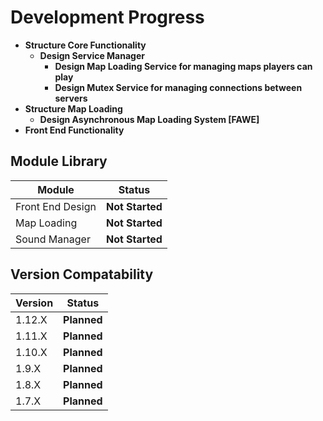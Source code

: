 # Development Progress #
* **Structure Core Functionality**
    * **Design Service Manager**
         * **Design Map Loading Service for managing maps players can play**
         * **Design Mutex Service for managing connections between servers**
* **Structure Map Loading**
    * **Design Asynchronous Map Loading System [FAWE]**
* **Front End Functionality**

## Module Library ##

   Module        |        Status
-------------    |    -------------
Front End Design | **Not Started**
Map Loading      | **Not Started**
Sound Manager    | **Not Started**

## Version Compatability ##

   Version    |    Status
------------- | -------------
1.12.X        | **Planned**
1.11.X        | **Planned**
1.10.X        | **Planned**
1.9.X         | **Planned**
1.8.X         | **Planned**
1.7.X         | **Planned**
